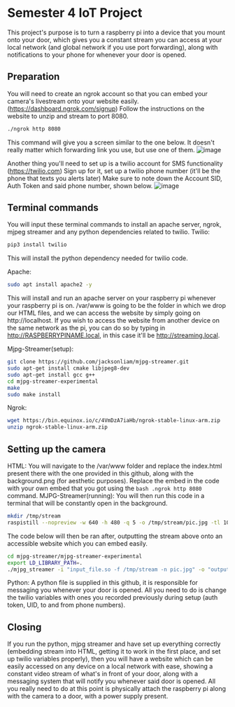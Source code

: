 # Semester 4 IoT Project
This project's purpose is to turn a raspberry pi into a device that you mount onto your door, which gives you a constant stream you can access at your local network (and global network if you use port forwarding), along with notifications to your phone for whenever your door is opened.
## Preparation
You will need to create an ngrok account so that you can embed your camera's livestream onto your website easily. (https://dashboard.ngrok.com/signup)
Follow the instructions on the website to unzip and stream to port 8080.
```bash 
./ngrok http 8080
```
This command will give you a screen similar to the one below. It doesn't really matter which forwarding link you use, but use one of them.
![image](https://user-images.githubusercontent.com/74902424/168344099-053ddd7b-47bd-42f5-9d66-26dc54cbc7fe.png)


Another thing you'll need to set up is a twilio account for SMS functionality (https://twilio.com)
Sign up for it, set up a twilio phone number (it'll be the phone that texts you alerts later)
Make sure to note down the Account SID, Auth Token and said phone number, shown below.
![image](https://user-images.githubusercontent.com/74902424/167962148-a45c86f2-5e8c-4821-8083-fd1ad3f48df9.png)


## Terminal commands
You will input these terminal commands to install an apache server, ngrok, mjpeg streamer and any python dependencies related to twilio.
Twilio:
```bash
pip3 install twilio
```
This will install the python dependency needed for twilio code.

Apache:
```bash
sudo apt install apache2 -y
```
This will install and run an apache server on your raspberry pi whenever your raspberry pi is on. /var/www is going to be the folder in which we drop our HTML files, and we can access the website by simply going on http://localhost. If you wish to access the website from another device on the same network as the pi, you can do so by typing in http://RASPBERRYPINAME.local, in this case it'll be http://streaming.local.

Mjpg-Streamer(setup):
```bash
git clone https://github.com/jacksonliam/mjpg-streamer.git
sudo apt-get install cmake libjpeg8-dev
sudo apt-get install gcc g++
cd mjpg-streamer-experimental
make
sudo make install
```

Ngrok:
```bash
wget https://bin.equinox.io/c/4VmDzA7iaHb/ngrok-stable-linux-arm.zip
unzip ngrok-stable-linux-arm.zip
```

## Setting up the camera
HTML:
You will navigate to the /var/www folder and replace the index.html present there with the one provided in this github, along with the background.png (for aesthetic purposes). Replace the embed in the code with your own embed that you got using the ```bash .ngrok http 8080``` command.
MJPG-Streamer(running):
You will then run this code in a terminal that will be constantly open in the background.
```bash
mkdir /tmp/stream
raspistill --nopreview -w 640 -h 480 -q 5 -o /tmp/stream/pic.jpg -tl 100 -t 9999999 -th 0:0:0 &
```
The code below will then be ran after, outputting the stream above onto an accessible website which you can embed easily.
```bash
cd mjpg-streamer/mjpg-streamer-experimental
export LD_LIBRARY_PATH=.
./mjpg_streamer -i "input_file.so -f /tmp/stream -n pic.jpg" -o "output_http.so -w ./www"
```
Python:
A python file is supplied in this github, it is responsible for messaging you whenever your door is opened. All you need to do is change the twilio variables with ones you recorded previously during setup (auth token, UID, to and from phone numbers).

## Closing
If you run the python, mjpg streamer and have set up everything correctly (embedding stream into HTML, getting it to work in the first place, and set up twilio variables properly), then you will have a website which can be easily accessed on any device on a local network with ease, showing a constant video stream of what's in front of your door, along with a messaging system that will notify you whenever said door is opened. All you really need to do at this point is physically attach the raspberry pi along with the camera to a door, with a power supply present.
